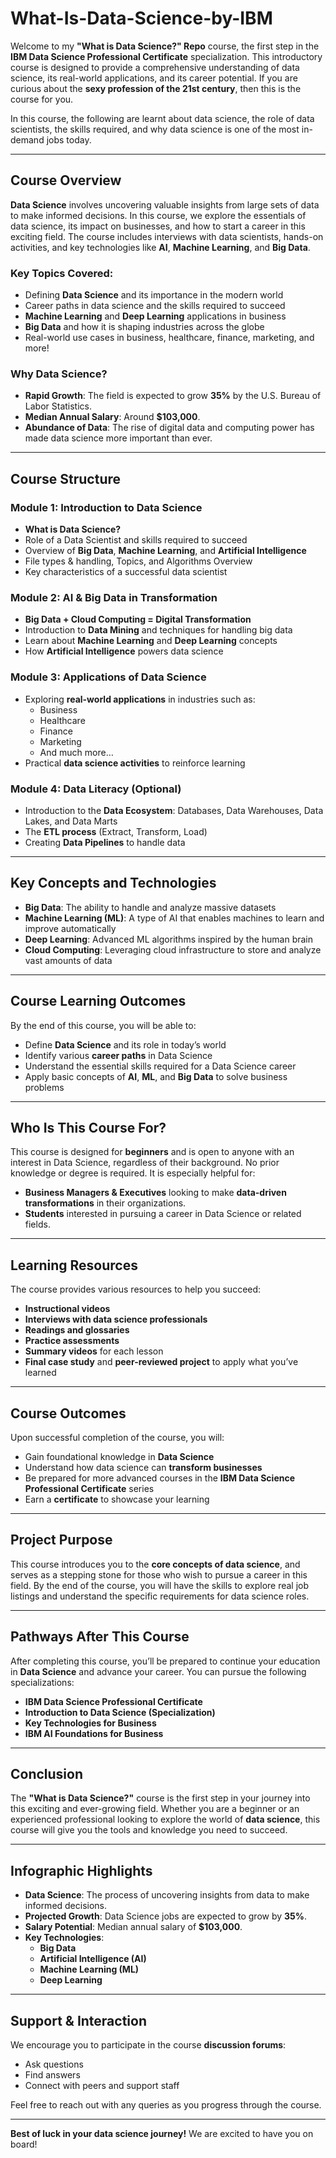 # What-Is-Data-Science-by-IBM

Welcome to my **"What is Data Science?" Repo** course, the first step in the **IBM Data Science Professional Certificate** specialization. This introductory course is designed to provide a comprehensive understanding of data science, its real-world applications, and its career potential. If you are curious about the **sexy profession of the 21st century**, then this is the course for you.

In this course, the following are learnt about data science, the role of data scientists, the skills required, and why data science is one of the most in-demand jobs today.

---

## Course Overview

**Data Science** involves uncovering valuable insights from large sets of data to make informed decisions. In this course, we explore the essentials of data science, its impact on businesses, and how to start a career in this exciting field. The course includes interviews with data scientists, hands-on activities, and key technologies like **AI**, **Machine Learning**, and **Big Data**.

### Key Topics Covered:
- Defining **Data Science** and its importance in the modern world
- Career paths in data science and the skills required to succeed
- **Machine Learning** and **Deep Learning** applications in business
- **Big Data** and how it is shaping industries across the globe
- Real-world use cases in business, healthcare, finance, marketing, and more!

### Why Data Science?
- **Rapid Growth**: The field is expected to grow **35%** by the U.S. Bureau of Labor Statistics.
- **Median Annual Salary**: Around **\$103,000**.
- **Abundance of Data**: The rise of digital data and computing power has made data science more important than ever.

---

## Course Structure

### Module 1: **Introduction to Data Science**
- **What is Data Science?**
- Role of a Data Scientist and skills required to succeed
- Overview of **Big Data**, **Machine Learning**, and **Artificial Intelligence**
- File types & handling, Topics, and Algorithms Overview
- Key characteristics of a successful data scientist

### Module 2: **AI & Big Data in Transformation**
- **Big Data + Cloud Computing = Digital Transformation**
- Introduction to **Data Mining** and techniques for handling big data
- Learn about **Machine Learning** and **Deep Learning** concepts
- How **Artificial Intelligence** powers data science

### Module 3: **Applications of Data Science**
- Exploring **real-world applications** in industries such as:
  - Business
  - Healthcare
  - Finance
  - Marketing
  - And much more…
- Practical **data science activities** to reinforce learning

### Module 4: **Data Literacy** (Optional)
- Introduction to the **Data Ecosystem**: Databases, Data Warehouses, Data Lakes, and Data Marts
- The **ETL process** (Extract, Transform, Load)
- Creating **Data Pipelines** to handle data

---

## Key Concepts and Technologies

- **Big Data**: The ability to handle and analyze massive datasets
- **Machine Learning (ML)**: A type of AI that enables machines to learn and improve automatically
- **Deep Learning**: Advanced ML algorithms inspired by the human brain
- **Cloud Computing**: Leveraging cloud infrastructure to store and analyze vast amounts of data

---

## Course Learning Outcomes

By the end of this course, you will be able to:
- Define **Data Science** and its role in today’s world
- Identify various **career paths** in Data Science
- Understand the essential skills required for a Data Science career
- Apply basic concepts of **AI**, **ML**, and **Big Data** to solve business problems

---

## Who Is This Course For?

This course is designed for **beginners** and is open to anyone with an interest in Data Science, regardless of their background. No prior knowledge or degree is required. It is especially helpful for:
- **Business Managers & Executives** looking to make **data-driven transformations** in their organizations.
- **Students** interested in pursuing a career in Data Science or related fields.

---

## Learning Resources

The course provides various resources to help you succeed:
- **Instructional videos**
- **Interviews with data science professionals**
- **Readings and glossaries**
- **Practice assessments**
- **Summary videos** for each lesson
- **Final case study** and **peer-reviewed project** to apply what you’ve learned

---

## Course Outcomes

Upon successful completion of the course, you will:
- Gain foundational knowledge in **Data Science**
- Understand how data science can **transform businesses**
- Be prepared for more advanced courses in the **IBM Data Science Professional Certificate** series
- Earn a **certificate** to showcase your learning

---

## Project Purpose

This course introduces you to the **core concepts of data science**, and serves as a stepping stone for those who wish to pursue a career in this field. By the end of the course, you will have the skills to explore real job listings and understand the specific requirements for data science roles.

---

## Pathways After This Course

After completing this course, you’ll be prepared to continue your education in **Data Science** and advance your career. You can pursue the following specializations:
- **IBM Data Science Professional Certificate**
- **Introduction to Data Science (Specialization)**
- **Key Technologies for Business**
- **IBM AI Foundations for Business**

---

## Conclusion

The **"What is Data Science?"** course is the first step in your journey into this exciting and ever-growing field. Whether you are a beginner or an experienced professional looking to explore the world of **data science**, this course will give you the tools and knowledge you need to succeed.

---

## Infographic Highlights

- **Data Science**: The process of uncovering insights from data to make informed decisions.
- **Projected Growth**: Data Science jobs are expected to grow by **35%**.
- **Salary Potential**: Median annual salary of **\$103,000**.
- **Key Technologies**:
  - **Big Data**
  - **Artificial Intelligence (AI)**
  - **Machine Learning (ML)**
  - **Deep Learning**

---

## Support & Interaction

We encourage you to participate in the course **discussion forums**:
- Ask questions
- Find answers
- Connect with peers and support staff

Feel free to reach out with any queries as you progress through the course.

---

**Best of luck in your data science journey!** We are excited to have you on board!
